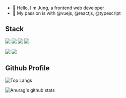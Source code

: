 * 👋 Hello, I'm Jung, a frontend web developer
* 🌱 My passion is with @vuejs, @reactjs, @typescript

## Stack
![](https://img.shields.io/badge/JavaScript-F7DF1E?style=for-the-badge&logo=JavaScript&logoColor=white)
![](https://img.shields.io/badge/TypeScript-007ACC?style=for-the-badge&logo=typescript&logoColor=white)
![](https://img.shields.io/badge/Vue.js-35495E?style=for-the-badge&logo=vue.js&logoColor=4FC08D)
![](https://img.shields.io/badge/React-20232A?style=for-the-badge&logo=react&logoColor=61DAFB)

![](https://img.shields.io/badge/HTML5-E34F26?style=for-the-badge&logo=html5&logoColor=white)
![](https://img.shields.io/badge/CSS3-1572B6?style=for-the-badge&logo=css3&logoColor=white)

## Github Profile
![Top Langs](https://github-readme-stats.vercel.app/api/top-langs/?username=eejungee&layout=compact&theme=dracula)

![Anurag's github stats](https://github-readme-stats.vercel.app/api?username=eejungee)

